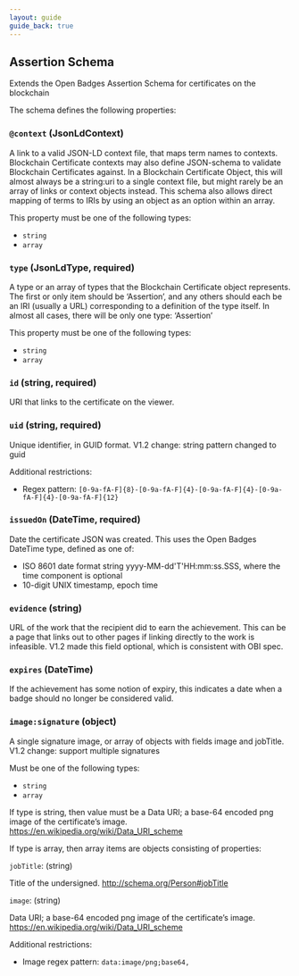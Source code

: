 ```yaml
---
layout: guide
guide_back: true
---
```


## Assertion Schema

Extends the Open Badges Assertion Schema for certificates on the blockchain

The schema defines the following properties:

### `@context` (JsonLdContext)

A link to a valid JSON-LD context file, that maps term names to contexts. Blockchain Certificate contexts may also define JSON-schema to validate Blockchain Certificates against. In a Blockchain Certificate Object, this will almost always be a string:uri to a single context file, but might rarely be an array of links or context objects instead. This schema also allows direct mapping of terms to IRIs by using an object as an option within an array.

This property must be one of the following types:

*   `string`
*   `array`

### `type` (JsonLdType, required)

A type or an array of types that the Blockchain Certificate object represents. The first or only item should be ‘Assertion’, and any others should each be an IRI (usually a URL) corresponding to a definition of the type itself. In almost all cases, there will be only one type: ‘Assertion’

This property must be one of the following types:

*   `string`
*   `array`

### `id` (string, required)

URI that links to the certificate on the viewer.

### `uid` (string, required)

Unique identifier, in GUID format. V1.2 change: string pattern changed to guid

Additional restrictions:

*   Regex pattern: `[0-9a-fA-F]{8}-[0-9a-fA-F]{4}-[0-9a-fA-F]{4}-[0-9a-fA-F]{4}-[0-9a-fA-F]{12}`

### `issuedOn` (DateTime, required)

Date the certificate JSON was created. This uses the Open Badges DateTime type, defined as one of:

* ISO 8601 date format string yyyy-MM-dd'T'HH:mm:ss.SSS, where the time component is optional
* 10-digit UNIX timestamp, epoch time

### `evidence` (string)

URL of the work that the recipient did to earn the achievement. This can be a page that links out to other pages if linking directly to the work is infeasible. V1.2 made this field optional, which is consistent with OBI spec.

### `expires` (DateTime)

If the achievement has some notion of expiry, this indicates a date when a badge should no longer be considered valid.

### `image:signature` (object)

A single signature image, or array of objects with fields image and jobTitle. V1.2 change: support multiple signatures

Must be one of the following types:

* `string`
* `array`

If type is string, then value must be a Data URI; a base-64 encoded png image of the certificate’s image. https://en.wikipedia.org/wiki/Data_URI_scheme

If type is array, then array items are objects consisting of properties:

`jobTitle`: (string)

Title of the undersigned. http://schema.org/Person#jobTitle

`image`: (string)

Data URI; a base-64 encoded png image of the certificate’s image. https://en.wikipedia.org/wiki/Data_URI_scheme


Additional restrictions:

*   Image regex pattern: `data:image/png;base64,`